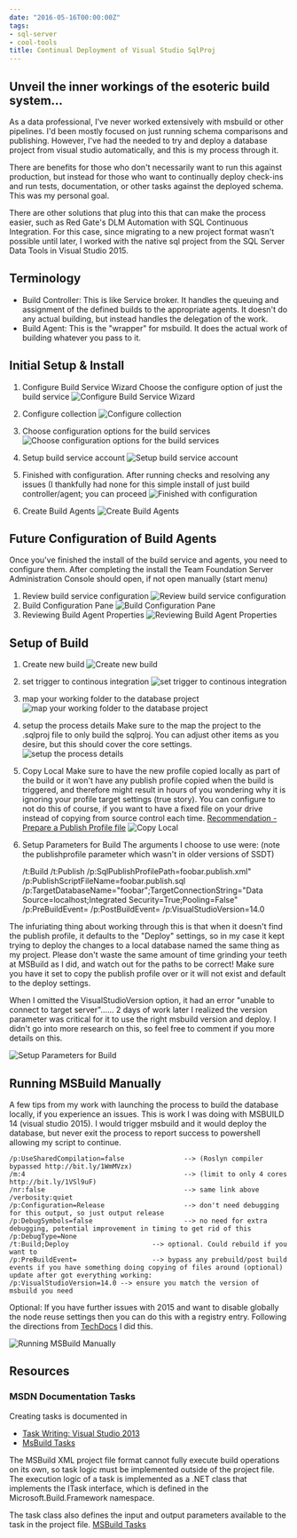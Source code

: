 ```yaml
---
date: "2016-05-16T00:00:00Z"
tags:
- sql-server
- cool-tools
title: Continual Deployment of Visual Studio SqlProj
---
```


## Unveil the inner workings of the esoteric build system...

As a data professional, I've never worked extensively with msbuild or other pipelines. I'd been mostly focused on just running schema comparisons and publishing. However, I've had the needed to try and deploy a database project from visual studio automatically, and this is my process through it.

There are benefits for those who don't necessarily want to run this against production, but instead for those who want to continually deploy check-ins and run tests, documentation, or other tasks against the deployed schema. This was my personal goal.

There are other solutions that plug into this that can make the process easier, such as Red Gate's DLM Automation with SQL Continuous Integration. For this case, since migrating to a new project format wasn't possible until later, I worked with the native sql project from the SQL Server Data Tools in Visual Studio 2015.

## Terminology

*   Build Controller: This is like Service broker. It handles the queuing and assignment of the defined builds to the appropriate agents. It doesn't do any actual building, but instead handles the delegation of the work.
*   Build Agent: This is the "wrapper" for msbuild. It does the actual work of building whatever you pass to it.

## Initial Setup & Install

1.  Configure Build Service Wizard
Choose the configure option of just the build service
![Configure Build Service Wizard](/assets/img/configure-build-service-wizard.png)

2.  Configure collection ![Configure collection](/assets/img/configure-collection.png)

3.  Choose configuration options for the build services
![Choose configuration options for the build services](/assets/img/choose-configuration-options-for-the-build-services.png)

4.  Setup build service account
![Setup build service account](/assets/img/setup-build-service-account.png)

5.  Finished with configuration. After running checks and resolving any issues (I thankfully had none for this simple install of just build controller/agent; you can proceed
![Finished with configuration](/assets/img/finished-with-configuration.png)

6.  Create Build Agents
![Create Build Agents](/assets/img/create-build-agents.png)

## Future Configuration of Build Agents

Once you've finished the install of the build service and agents, you need to configure them. After completing the install the Team Foundation Server Administration Console should open, if not open manually (start menu)

1.  Review build service configuration
![Review build service configuration](/assets/img/review-build-service-configuration.png)
2.  Build Configuration Pane
![Build Configuration Pane](/assets/img/build-configuration-pane.png)
3.  Reviewing Build Agent Properties
![Reviewing Build Agent Properties](/assets/img/reviewing-build-agent-properties.png)

## Setup of Build

1.  Create new build
![Create new build](/assets/img/create-new-build.png)

2.  set trigger to continous integration
![set trigger to continous integration](/assets/img/set-trigger-to-continous-integration.png)

3.  map your working folder to the database project
![map your working folder to the database project](/assets/img/map-your-working-folder-to-the-database-project.png)

4.  setup the process details
Make sure to the map the project to the .sqlproj file to only build the sqlproj. You can adjust other items as you desire, but this should cover the core settings.
![setup the process details](/assets/img/setup-the-process-details.png)

5.  Copy Local
Make sure to have the new profile copied locally as part of the build or it won't have any publish profile copied when the build is triggered, and therefore might result in hours of you wondering why it is ignoring your profile target settings (true story). You can configure to not do this of course, if you want to have a fixed file on your drive instead of copying from source control each time. [Recommendation - Prepare a Publish Profile file](http://bit.ly/221zgxS)
![Copy Local](/assets/img/copy-local.png)

6.  Setup Parameters for Build
The arguments I choose to use were:
(note the publishprofile parameter which wasn't in older versions of SSDT)

    /t:Build /t:Publish /p:SqlPublishProfilePath=foobar.publish.xml" /p:PublishScriptFileName=foobar.publish.sql /p:TargetDatabaseName="foobar";TargetConnectionString="Data Source=localhost;Integrated Security=True;Pooling=False" /p:PreBuildEvent= /p:PostBuildEvent=  /p:VisualStudioVersion=14.0

The infuriating thing about working through this is that when it doesn't find the publish profile, it defaults to the "Deploy" settings, so in my case it kept trying to deploy the changes to a local database named the same thing as my project. Please don't waste the same amount of time grinding your teeth at MSBuild as I did, and watch out for the paths to be correct! Make sure you have it set to copy the publish profile over or it will not exist and default to the deploy settings.

When I omitted the VisualStudioVersion option, it had an error "unable to connect to target server"...... 2 days of work later I realized the version parameter was critical for it to use the right msbuild version and deploy. I didn't go into more research on this, so feel free to comment if you more details on this.

![Setup Parameters for Build](/assets/img/setup-parameters-for-build.png)

## Running MSBuild Manually

A few tips from my work with launching the process to build the database locally, if you experience an issues. This is work I was doing with MSBUILD 14 (visual studio 2015). I would trigger msbuild and it would deploy the database, but never exit the process to report success to powershell allowing my script to continue.

```text
/p:UseSharedCompilation=false               --> (Roslyn compiler bypassed http://bit.ly/1WmMVzx)
/m:4                                        --> (limit to only 4 cores http://bit.ly/1VSl9uF)
/nr:false                                   --> same link above
/verbosity:quiet
/p:Configuration=Release                    --> don't need debugging for this output, so just output release
/p:DebugSymbols=false                       --> no need for extra debugging, potential improvement in timing to get rid of this
/p:DebugType=None
/t:Build;Deploy                     --> optional. Could rebuild if you want to
/p:PreBuildEvent=                   --> bypass any prebuild/post build events if you have something doing copying of files around (optional)
update after got everything working:
/p:VisualStudioVersion=14.0 --> ensure you match the version of msbuild you need
```

Optional: If you have further issues with 2015 and want to disable globally the node reuse settings then you can do this with a registry entry. Following the directions from [TechDocs](https://techdocs.ed-fi.org/display/ODSAPI20/Step+4.+Prepare+the+Development+Environment) I did this.

![Running MSBuild Manually](/assets/img/running-msbuild-manually.png)

## Resources

### MSDN Documentation Tasks

Creating tasks is documented in

*   [Task Writing: Visual Studio 2013](https://msdn.microsoft.com/en-us/library/t9883dzc(v=vs.120).aspx)
*   [MsBuild Tasks](https://msdn.microsoft.com/en-us/library/ms171466(v=vs.120).aspx)

The MSBuild XML project file format cannot fully execute build operations on its own, so task logic must be implemented outside of the project file.
The execution logic of a task is implemented as a .NET class that implements the ITask interface, which is defined in the Microsoft.Build.Framework namespace.

The task class also defines the input and output parameters available to the task in the project file. [MSBuild Tasks](https://msdn.microsoft.com/en-us/library/ms171466(v=vs.120).aspx#Anchor_0)
